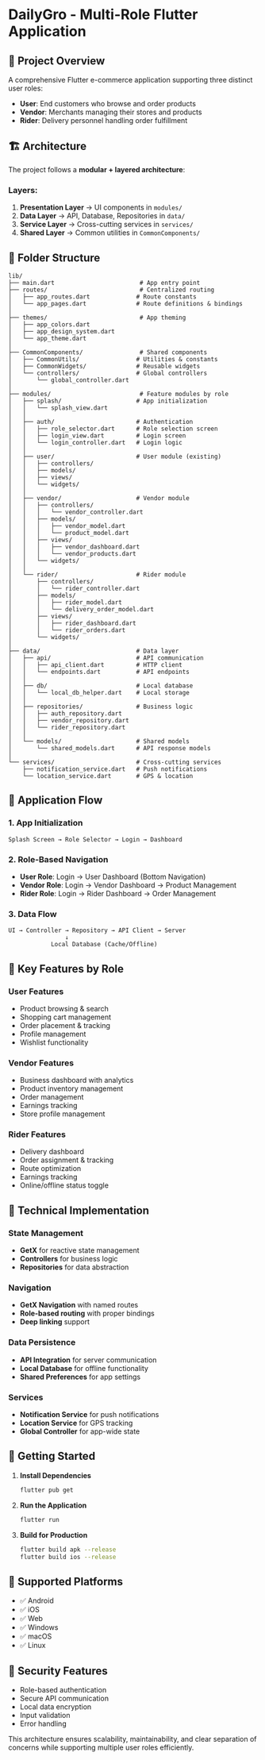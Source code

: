 # DailyGro - Multi-Role Flutter Application

## 📌 Project Overview
A comprehensive Flutter e-commerce application supporting three distinct user roles:
- **User**: End customers who browse and order products
- **Vendor**: Merchants managing their stores and products  
- **Rider**: Delivery personnel handling order fulfillment

## 🏗️ Architecture
The project follows a **modular + layered architecture**:

### Layers:
1. **Presentation Layer** → UI components in `modules/`
2. **Data Layer** → API, Database, Repositories in `data/`
3. **Service Layer** → Cross-cutting services in `services/`
4. **Shared Layer** → Common utilities in `CommonComponents/`

## 📁 Folder Structure

```
lib/
├── main.dart                        # App entry point
├── routes/                          # Centralized routing
│   ├── app_routes.dart             # Route constants
│   └── app_pages.dart              # Route definitions & bindings
│
├── themes/                          # App theming
│   ├── app_colors.dart
│   ├── app_design_system.dart
│   └── app_theme.dart
│
├── CommonComponents/                # Shared components
│   ├── CommonUtils/                # Utilities & constants
│   ├── CommonWidgets/              # Reusable widgets
│   └── controllers/                # Global controllers
│       └── global_controller.dart
│
├── modules/                         # Feature modules by role
│   ├── splash/                     # App initialization
│   │   └── splash_view.dart
│   │
│   ├── auth/                       # Authentication
│   │   ├── role_selector.dart      # Role selection screen
│   │   ├── login_view.dart         # Login screen
│   │   └── login_controller.dart   # Login logic
│   │
│   ├── user/                       # User module (existing)
│   │   ├── controllers/
│   │   ├── models/
│   │   ├── views/
│   │   └── widgets/
│   │
│   ├── vendor/                     # Vendor module
│   │   ├── controllers/
│   │   │   └── vendor_controller.dart
│   │   ├── models/
│   │   │   ├── vendor_model.dart
│   │   │   └── product_model.dart
│   │   ├── views/
│   │   │   ├── vendor_dashboard.dart
│   │   │   └── vendor_products.dart
│   │   └── widgets/
│   │
│   └── rider/                      # Rider module
│       ├── controllers/
│       │   └── rider_controller.dart
│       ├── models/
│       │   ├── rider_model.dart
│       │   └── delivery_order_model.dart
│       ├── views/
│       │   ├── rider_dashboard.dart
│       │   └── rider_orders.dart
│       └── widgets/
│
├── data/                           # Data layer
│   ├── api/                        # API communication
│   │   ├── api_client.dart         # HTTP client
│   │   └── endpoints.dart          # API endpoints
│   │
│   ├── db/                         # Local database
│   │   └── local_db_helper.dart    # Local storage
│   │
│   ├── repositories/               # Business logic
│   │   ├── auth_repository.dart
│   │   ├── vendor_repository.dart
│   │   └── rider_repository.dart
│   │
│   └── models/                     # Shared models
│       └── shared_models.dart      # API response models
│
└── services/                       # Cross-cutting services
    ├── notification_service.dart   # Push notifications
    └── location_service.dart       # GPS & location
```

## 🔄 Application Flow

### 1. App Initialization
```
Splash Screen → Role Selector → Login → Dashboard
```

### 2. Role-Based Navigation
- **User Role**: Login → User Dashboard (Bottom Navigation)
- **Vendor Role**: Login → Vendor Dashboard → Product Management
- **Rider Role**: Login → Rider Dashboard → Order Management

### 3. Data Flow
```
UI → Controller → Repository → API Client → Server
                ↓
            Local Database (Cache/Offline)
```

## 🎯 Key Features by Role

### User Features
- Product browsing & search
- Shopping cart management
- Order placement & tracking
- Profile management
- Wishlist functionality

### Vendor Features
- Business dashboard with analytics
- Product inventory management
- Order management
- Earnings tracking
- Store profile management

### Rider Features
- Delivery dashboard
- Order assignment & tracking
- Route optimization
- Earnings tracking
- Online/offline status toggle

## 🔧 Technical Implementation

### State Management
- **GetX** for reactive state management
- **Controllers** for business logic
- **Repositories** for data abstraction

### Navigation
- **GetX Navigation** with named routes
- **Role-based routing** with proper bindings
- **Deep linking** support

### Data Persistence
- **API Integration** for server communication
- **Local Database** for offline functionality
- **Shared Preferences** for app settings

### Services
- **Notification Service** for push notifications
- **Location Service** for GPS tracking
- **Global Controller** for app-wide state

## 🚀 Getting Started

1. **Install Dependencies**
   ```bash
   flutter pub get
   ```

2. **Run the Application**
   ```bash
   flutter run
   ```

3. **Build for Production**
   ```bash
   flutter build apk --release
   flutter build ios --release
   ```

## 📱 Supported Platforms
- ✅ Android
- ✅ iOS
- ✅ Web
- ✅ Windows
- ✅ macOS
- ✅ Linux

## 🔐 Security Features
- Role-based authentication
- Secure API communication
- Local data encryption
- Input validation
- Error handling

This architecture ensures scalability, maintainability, and clear separation of concerns while supporting multiple user roles efficiently.